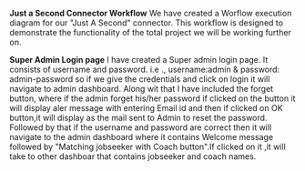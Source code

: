 **Just a Second Connector Workflow**
We have created a Worflow execution diagram for our "Just A Second" connector. This workflow is designed to demonstrate the functionality of the total project we will be working further on.

**Super Admin Login page**
I have created a Super admin login page. It consists of username and password. i.e ., username:admin & password: admin-password so if we give the credentials and click on login it will navigate to admin dashboard.
Along wit that I have included the forget button, where if the admin forget his/her password if clicked on the button it will display aler message with entering Email id and then if clicked on OK button,it will display as  the mail sent to Admin to reset the password.
Followed by that if the username and password are correct then it will navigate to the admin dashboard where it contains Welcome message followed by "Matching jobseeker with Coach button".If clicked on it ,it will take to other dashboar that contains jobseeker and coach names.
